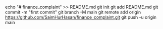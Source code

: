
echo "# finance_complaint" >> README.md
git init
git add README.md
git commit -m "first commit"
git branch -M main
git remote add origin https://github.com/SaimHurHasan/finance_complaint.git
git push -u origin main